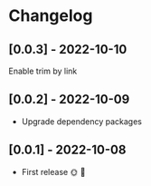 # Changelog

## [0.0.3] - 2022-10-10

Enable trim by link

## [0.0.2] - 2022-10-09

- Upgrade dependency packages

## [0.0.1] - 2022-10-08

* First release 🌞 🚀
